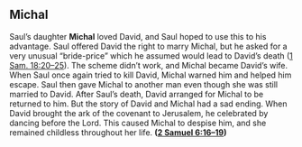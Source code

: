 
## Michal

Saul’s daughter **Michal** loved David, and Saul hoped to use this to his advantage. Saul offered David the right to marry Michal, but he asked for a very unusual “bride-price” which he assumed would lead to David’s death ([1 Sam. 18:20–25](https://www.esv.org/1+Samuel+18%3A20%E2%80%9325/)). The scheme didn’t work, and Michal became David’s wife. When Saul once again tried to kill David, Michal warned him and helped him escape. Saul then gave Michal to another man even though she was still married to David. After Saul’s death, David arranged for Michal to be returned to him. But the story of David and Michal had a sad ending. When David brought the ark of the covenant to Jerusalem, he celebrated by dancing before the Lord. This caused Michal to despise him, and she remained childless throughout her life. **([2 Samuel 6:16–19](https://www.esv.org/2+Samuel+6%3A16%E2%80%9319/))**

